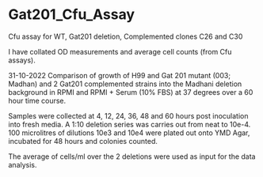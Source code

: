 # Gat201_Cfu_Assay
 Cfu assay for WT, Gat201 deletion, Complemented clones C26 and C30

I have collated OD measurements and average cell counts (from Cfu assays).

31-10-2022 Comparison of growth of H99 and Gat 201 mutant (003; Madhan) and 2 Gat201 complemented strains into the Madhani deletion background in RPMI and RPMI + Serum (10% FBS) at 37 degrees over a 60 hour time course. 

Samples were collected at 4, 12, 24, 36, 48 and 60 hours post inoculation into fresh media.
A 1:10 deletion series was carries out from neat to 10e-4. 100 microlitres of dilutions 10e3 and 10e4 were plated out onto YMD Agar, incubated for 48 hours and colonies counted.

The average of cells/ml over the 2 deletions were used as input for the data analysis.
